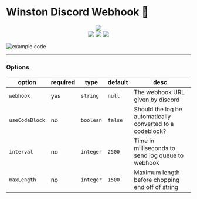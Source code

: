 # Winston Discord Webhook 🍇

<p align="center">
  <a href="https://nodei.co/npm/winston-discord-webhook/"><img src="https://nodei.co/npm/winston-discord-webhook.png?compact=true"></a><br>
  <a href="https://github.com/tekoh/winston-discord-webhook/actions/workflows/codeql-analysis.yml"><img src="https://github.com/tekoh/winston-discord-webhook/actions/workflows/codeql-analysis.yml/badge.svg"></a>
  <a href="https://github.com/tekoh/winston-discord-webhook/actions/workflows/prettier.yml"><img src="https://github.com/tekoh/winston-discord-webhook/actions/workflows/prettier.yml/badge.svg"></a>
  <a href="https://github.com/tekoh/winston-discord-webhook/actions/workflows/ci.yml"><img src="https://github.com/tekoh/winston-discord-webhook/actions/workflows/ci.yml/badge.svg"></a>
</p>

![example code](https://i.imgur.com/XYajivW.png)

<hr>

### Options

option | required | type | default | desc.
--- | --- | --- | --- | ---
`webhook` | yes | `string` | `null` | The webhook URL given by discord
`useCodeBlock` | no | `boolean` | `false` | Should the log be automatically converted to a codeblock?
`interval` | no | `integer` | `2500` | Time in milliseconds to send log queue to webhook
`maxLength` | no | `integer` | `1500` | Maximum length before chopping end off of string